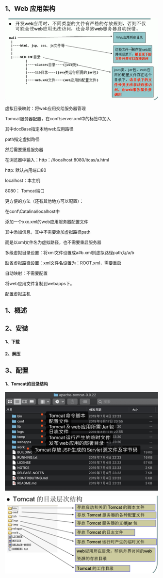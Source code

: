 ## 1、Web 应用架构

![img](../../images/download_file-1.png)

虚拟目录映射：将web应用交给服务器管理

Tomcat服务器配置，在conf\server.xml中的<Host></Host>标签中加入

<Context  path="/itcas" docBase="D:\news"></Context>

其中docBase指定本地web应用路径

path指定虚拟路径

然后需要重启服务器

在浏览器中输入：http：//localhost:8080/itcas/a.html

http: 默认占用端口80

localhost：本主机

8080： Tomcat端口

更方便的方法（还有其他地方可以配置）：

在conf\Catalina\localhost中

添加一个xxx.xml的web应用服务器配置文件

其中添加<Context/>信息，其中不需要添加虚拟路径path

而是以xml文件名为虚拟路径，也不需要重启服务器

多级虚拟目录设置：将xml文件设置成a#b.xml则虚拟路径path为/a/b

缺省虚拟路径设置：xml文件名设置为：ROOT.xml，需要重启

自动映射：不需要配置

将web应用文件复制到webapps下。

配置虚拟主机





## 1、概述





## 2、安装

#### 1、下载



#### 2、解压





## 3、配置

#### 1、Tomcat的目录结构

![A48A578E-9333-4618-A3B8-CF3E69800D60.png](../../images/006evuW4gy1g98dmgru0wj30va0k6q7h.jpg)

![img](../../images/%E5%B1%8F%E5%B9%95%E5%BF%AB%E7%85%A7%202019-01-01%20%E4%B8%8B%E5%8D%882.57.26.png)

